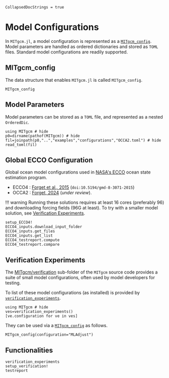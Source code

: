 
```@meta
CollapsedDocStrings = true
```

# Model Configurations

In `MITgcm.jl`, a model configuration is represented as a [`MITgcm_config`](@ref). Model parameters are handled as ordered dictionaries and stored as `TOML` files. Standard model configurations are readily supported.

## MITgcm_config

The data structure that enables `MITgcm.jl` is called `MITgcm_config`.

```@docs
MITgcm_config
```

## Model Parameters

Model parameters can be stored as a `TOML` file, and represented as a nested `OrderedDic`.

```@example 2
using MITgcm # hide
p0=dirname(pathof(MITgcm)) # hide
fil=joinpath(p0,"..","examples","configurations","OCCA2.toml") # hide
read_toml(fil)
```

## Global ECCO Configuration

Global ocean model configurations used in [NASA's ECCO](https://ecco-group.org) ocean state estimation program.
- ECCO4 : [Forget et al., 2015](http://www.geosci-model-dev.net/8/3071/2015/) (`doi:10.5194/gmd-8-3071-2015`)
- OCCA2 : [Forget, 2024](https://doi.org/10.21203/rs.3.rs-3979671/v1) (_under review_).

!!! warning
	Running these solutions requires at least 16 cores (preferably 96) and downloading forcing fields (96G at least). To try with a smaller model solution, see [Verification Experiments](@ref).

```@docs
setup_ECCO4!
ECCO4_inputs.download_input_folder
ECCO4_inputs.get_files
ECCO4_inputs.get_list
ECCO4_testreport.compute
ECCO4_testreport.compare
```

## Verification Experiments

The [MITgcm/verification](https://mitgcm.readthedocs.io/en/latest/getting_started/getting_started.html) sub-folder of the `MITgcm` source code provides a suite of small model configurations, often used by model developers for testing. 

To list of these model configurations (as installed) is provided by [`verification_experiments`](@ref). 

```@example 1
using MITgcm # hide
ves=verification_experiments()
[ve.configuration for ve in ves]
```

They can be used via a [`MITgcm_config`](@ref) as follows.

```@example 1
MITgcm_config(configuration="MLAdjust")
```

## Functionalities

```@docs
verification_experiments
setup_verification!
testreport
```
